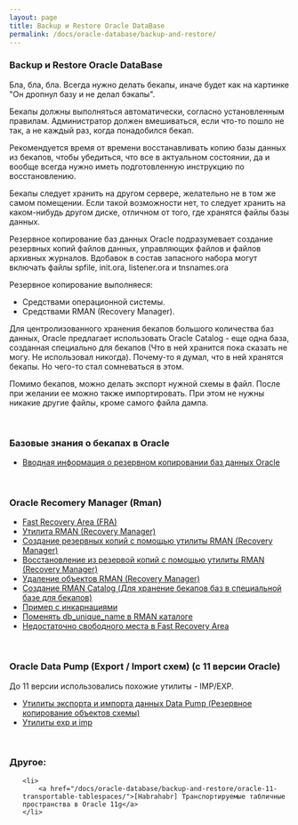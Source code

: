 ```yaml
---
layout: page
title: Backup и Restore Oracle DataBase
permalink: /docs/oracle-database/backup-and-restore/
---
```



### Backup и Restore Oracle DataBase


Бла, бла, бла. Всегда нужно делать бекапы, иначе будет как на картинке "Он дропнул базу и не делал бэкапы".

Бекапы должны выполняться автоматически, согласно установленным правилам. Администратор должен вмешиваться, если что-то пошло не так, а не каждый раз, когда понадобился бекап.

Рекомендуется время от времени восстанавливать копию базы данных из бекапов, чтобы убедиться, что все в актуальном состоянии, да и вообще всегда нужно иметь подготовленную инструкцию по восстановлению.


Бекапы следует хранить на другом сервере, желательно не в том же самом помещении. Если такой возможности нет, то следует хранить на каком-нибудь другом диске, отличном от того, где хранятся файлы базы данных.



Резервное копирование баз данных Oracle подразумевает создание резервных копий файлов данных, управляющих файлов и файлов архивных журналов.
Вдобавок в состав запасного набора могут включать файлы spfile, init.ora, listener.ora и tnsnames.ora


Резервное копирование выполняеся:

<ul>
<li>Средствами операционной системы. </li>
<li>Средствами RMAN (Recovery Manager). </li>
</ul>


Для центролизованного хранения бекапов большого количества баз данных, Oracle предлагает использовать Oracle Catalog - еще одна база, созданная специально для бекапов (Что в ней хранится пока сказать не могу. Не использовал никогда). Почему-то я думал, что в ней хранятся бекапы. Но чего-то стал сомневаться в этом.


Помимо бекапов, можно делать экспорт нужной схемы в файл. После при желании ее можно также импортировать. При этом не нужны никакие другие файлы, кроме самого файла дампа.



<br/>

### Базовые знания о бекапах в Oracle

<ul>
    <li>
        <a href="/docs/oracle-database/backup-and-restore/oracle-database-backup/">Вводная информация о резервном копировании баз данных Oracle</a>
    </li>
</ul>


<br/>

### Oracle Recomery Manager (Rman)

<ul>
    <li>
        <a href="/docs/oracle-database/backup-and-restore/rman/fra/">Fast Recovery Area (FRA)</a>
    </li>
    <li>
        <a href="/docs/oracle-database/backup-and-restore/rman/about-oracle-rman/">Утилита RMAN (Recovery Manager)</a>
    </li>
    <li>
        <a href="/docs/oracle-database/backup-and-restore/rman/oracle-rman-backup/">Создание резервных копий с помощью утилиты RMAN (Recovery Manager)</a>
    </li>
    <li>
        <a href="/docs/oracle-database/backup-and-restore/rman/oracle-rman-restore-and-recover/">Восстановление из резервой копий с помощью утилиты RMAN (Recovery Manager)</a>
    </li>
    <li>
        <a href="/docs/oracle-database/backup-and-restore/rman/oracle-rman-delete/">Удаление объектов RMAN (Recovery Manager)</a>
    </li>
    <li>
        <a href="/docs/oracle-database/backup-and-restore/rman/rman-catalog-installation/">Создание RMAN Catalog (Для хранение бекапов баз в специальной базе для бекапов)</a>
    </li>
    <li>
        <a href="/docs/oracle-database/backup-and-restore/rman/rman-incarnations-sample/">Пример с инкарнациями</a>
    </li>
    <li>
        <a href="/docs/oracle-database/backup-and-restore/rman/change-db-unique-name-in-catalog/">Поменять db_unique_name в RMAN каталоге</a>
    </li>
    <li>
        <a href="/docs/oracle-database/backup-and-restore/low-space-in-fra/">Недостаточно свободного места в Fast Recovery Area</a>
    </li>


</ul>


<br/>

### Oracle Data Pump (Export / Import схем) (с 11 версии Oracle)

До 11 версии использовались похожие утилиты - IMP/EXP.

<ul>
    <li>
        <a href="/docs/oracle-database/backup-and-restore/oracle-data-pump/">Утилиты экспорта и импорта данных Data Pump (Резервное копирование объектов схемы)</a>
    </li>
    <li>
        <a href="http://odba.ru/showthread.php?t=28">Утилиты exp и imp</a>
    </li>
</ul>




<br/>

### Другое:

<ul>

    <li>
        <a href="/docs/oracle-database/backup-and-restore/oracle-11-transportable-tablespaces/">[Habrahabr] Транспортируемые табличные пространства в Oracle 11g</a>
    </li>
</ul>
